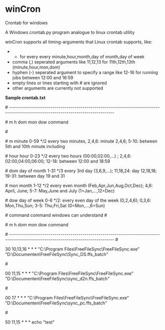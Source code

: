 # winCron
Crontab for windows

A Windows crontab.py program analogue to linux crontab utility

winCron supports all timing-arguments that Linux crontab supports, like:
* * for every every minute,hour,month,day of month,day of week
* comma (,) seperated arguments like 11,12,13 for 11th,12th,13th (minute,hour,mon,dom)
* hyphen (-) seperated argument to specify a range like 12-16 for running jobs between 12:00 and 16:59
* empty lines or lines starting with # are ignored
* other arguments are currently not supported

**Sample crontab.txt**

\# -----------------------------------------------------------------------------------------------------------------------------------

\# m		h			dom		mon		dow		command

\#

\#	m		minute			0-59	*/2 every two minutes, 2,4,6: minute 2,4,6; 5-10: between 5th and 10th minute including

\#	hour	hour			0-23	*/2 every two hours (00:00,02:00,...) ; 2,4,6: 02:00,04:00,06:00; 12-18: between 12:00 and 18:59

\#	dom		day of month	1-31	*/3 every 3rd day (3,6,9,...); 11,18,24: day 12,18,18; 19-31: between day 19 and 31

\#	mon		month			1-12	*/2 every even month (Feb,Apr,Jun,Aug,Oct,Dec); 4,6: April, June; 5-7: May,June and July	(1=Jan,...,12=Dec)

\#	dow		day of week		0-6		*/2: every even day of the week (0,2,4,6); 0,3,6: Mon,Thu,Sun; 3-5: Thu,Fri,Sat				(0=Mon,...,6=Sun)

\#	command							command windows can understand
\#

\# m		h			dom		mon		dow		command

\# -----------------------------------------------------------------------------------------------------------------------------------
\#

30 		10,13,16	*		*		*		"C:\Program Files\FreeFileSync\FreeFileSync.exe" "D:\Documenten\FreeFileSync\Sync_DS.ffs_batch"

\#

00		11,15		*		*		*		"C:\Program Files\FreeFileSync\FreeFileSync.exe" "D:\Documenten\FreeFileSync\sync_d2n.ffs_batch"

\#

00		17			*		*		*		"C:\Program Files\FreeFileSync\FreeFileSync.exe" "D:\Documenten\FreeFileSync\sync_pc.ffs_batch"

\#

50		11,15		*		*		*		echo  "test"



